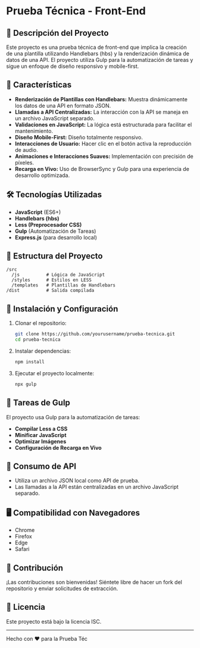# Prueba Técnica - Front-End

## 🚀 Descripción del Proyecto
Este proyecto es una prueba técnica de front-end que implica la creación de una plantilla utilizando Handlebars (hbs) y la renderización dinámica de datos de una API. El proyecto utiliza Gulp para la automatización de tareas y sigue un enfoque de diseño responsivo y mobile-first.

## 📌 Características
- **Renderización de Plantillas con Handlebars:** Muestra dinámicamente los datos de una API en formato JSON.
- **Llamadas a API Centralizadas:** La interacción con la API se maneja en un archivo JavaScript separado.
- **Validaciones en JavaScript:** La lógica está estructurada para facilitar el mantenimiento.
- **Diseño Mobile-First:** Diseño totalmente responsivo.
- **Interacciones de Usuario:** Hacer clic en el botón activa la reproducción de audio.
- **Animaciones e Interacciones Suaves:** Implementación con precisión de píxeles.
- **Recarga en Vivo:** Uso de BrowserSync y Gulp para una experiencia de desarrollo optimizada.

## 🛠 Tecnologías Utilizadas
- **JavaScript** (ES6+)
- **Handlebars (hbs)**
- **Less (Preprocesador CSS)**
- **Gulp** (Automatización de Tareas)
- **Express.js** (para desarrollo local)

## 📂 Estructura del Proyecto
```
/src
  /js          # Lógica de JavaScript
  /styles      # Estilos en LESS
  /templates   # Plantillas de Handlebars
/dist          # Salida compilada
```

## 🔧 Instalación y Configuración
1. Clonar el repositorio:
   ```sh
   git clone https://github.com/yourusername/prueba-tecnica.git
   cd prueba-tecnica
   ```
2. Instalar dependencias:
   ```sh
   npm install
   ```
3. Ejecutar el proyecto localmente:
   ```sh
   npx gulp
   ```

## 📜 Tareas de Gulp
El proyecto usa Gulp para la automatización de tareas:
- **Compilar Less a CSS**
- **Minificar JavaScript**
- **Optimizar Imágenes**
- **Configuración de Recarga en Vivo**

## 📡 Consumo de API
- Utiliza un archivo JSON local como API de prueba.
- Las llamadas a la API están centralizadas en un archivo JavaScript separado.

## 🖥 Compatibilidad con Navegadores
- Chrome
- Firefox
- Edge
- Safari

## 🤝 Contribución
¡Las contribuciones son bienvenidas! Siéntete libre de hacer un fork del repositorio y enviar solicitudes de extracción.

## 📄 Licencia
Este proyecto está bajo la licencia ISC.

---
Hecho con ❤️ para la Prueba Téc